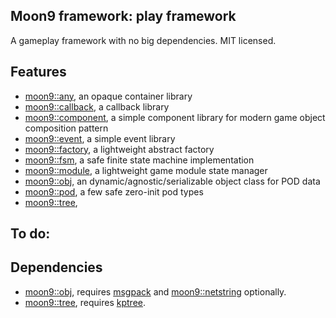 ## Moon9 framework: play framework
A gameplay framework with no big dependencies. MIT licensed.

## Features
- [moon9::any](https://github.com/r-lyeh/moon9/tree/master/src/moon9/play/factory/any), an opaque container library
- [moon9::callback](https://github.com/r-lyeh/moon9/tree/master/src/moon9/play/callback), a callback library
- [moon9::component](https://github.com/r-lyeh/moon9/tree/master/src/moon9/play/component), a simple component library for modern game object composition pattern
- [moon9::event](https://github.com/r-lyeh/moon9/tree/master/src/moon9/play/event), a simple event library
- [moon9::factory](https://github.com/r-lyeh/moon9/tree/master/src/moon9/play/factory), a lightweight abstract factory
- [moon9::fsm](https://github.com/r-lyeh/moon9/tree/master/src/moon9/play/fsm), a safe finite state machine implementation
- [moon9::module](https://github.com/r-lyeh/moon9/tree/master/src/moon9/play/module), a lightweight game module state manager
- [moon9::obj](https://github.com/r-lyeh/moon9/tree/master/src/moon9/play/obj), an dynamic/agnostic/serializable object class for POD data
- [moon9::pod](https://github.com/r-lyeh/moon9/tree/master/src/moon9/play/pod), a few safe zero-init pod types
- [moon9::tree](https://github.com/r-lyeh/moon9/tree/master/src/moon9/play/tree),

## To do:

## Dependencies
- [moon9::obj](https://github.com/r-lyeh/moon9/tree/master/src/moon9/play/obj), requires [msgpack](https://github.com/r-lyeh/moon9/tree/master/deps/play/msgpack) and [moon9::netstring](https://github.com/r-lyeh/moon9/tree/master/src/moon9/io/netstring) optionally.
- [moon9::tree](https://github.com/r-lyeh/moon9/tree/master/src/moon9/play/tree), requires [kptree](https://github.com/r-lyeh/moon9/tree/master/deps/play/kptree).
